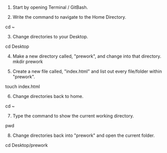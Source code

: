 1. Start by opening Terminal / GitBash.

2. Write the command to navigate to the Home Directory.
  
  cd ~

3. Change directories to your Desktop.
  
  cd Desktop

4. Make a new directory called, "prework", and change into that directory.
  mkdir prework

5. Create a new file called, "index.html" and list out every file/folder within "prework".

  touch index.html

6. Change directories back to home.

  cd ~

7. Type the command to show the current working directory.

  pwd

8. Change directories back into "prework" and open the current folder.

  cd Desktop/prework